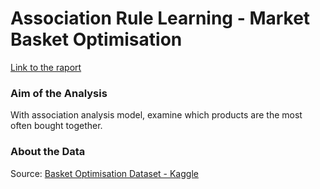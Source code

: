 # Association Rule Learning - Market Basket Optimisation

[Link to the raport](association-learning.ipynb)

### Aim of the Analysis
With association analysis model, examine which products are the most often bought together.

### About the Data
Source: [Basket Optimisation Dataset - Kaggle](https://www.kaggle.com/datasets/dragonheir/basket-optimisation)
